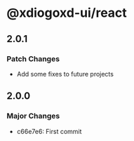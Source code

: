 # @xdiogoxd-ui/react

## 2.0.1

### Patch Changes

- Add some fixes to future projects

## 2.0.0

### Major Changes

- c66e7e6: First commit
